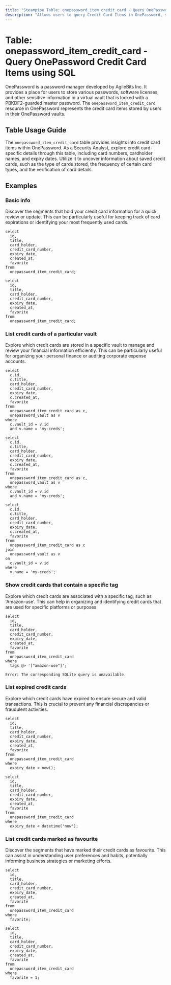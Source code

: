 ```yaml
---
title: "Steampipe Table: onepassword_item_credit_card - Query OnePassword Credit Card Items using SQL"
description: "Allows users to query Credit Card Items in OnePassword, specifically the card details, providing insights into saved credit card information and their attributes."
---
```


# Table: onepassword_item_credit_card - Query OnePassword Credit Card Items using SQL

OnePassword is a password manager developed by AgileBits Inc. It provides a place for users to store various passwords, software licenses, and other sensitive information in a virtual vault that is locked with a PBKDF2-guarded master password. The `onepassword_item_credit_card` resource in OnePassword represents the credit card items stored by users in their OnePassword vaults.

## Table Usage Guide

The `onepassword_item_credit_card` table provides insights into credit card items within OnePassword. As a Security Analyst, explore credit card-specific details through this table, including card numbers, cardholder names, and expiry dates. Utilize it to uncover information about saved credit cards, such as the type of cards stored, the frequency of certain card types, and the verification of card details.

## Examples

### Basic info
Discover the segments that hold your credit card information for a quick review or update. This can be particularly useful for keeping track of card expirations or identifying your most frequently used cards.

```sql+postgres
select
  id,
  title,
  card_holder,
  credit_card_number,
  expiry_date,
  created_at,
  favorite
from
  onepassword_item_credit_card;
```

```sql+sqlite
select
  id,
  title,
  card_holder,
  credit_card_number,
  expiry_date,
  created_at,
  favorite
from
  onepassword_item_credit_card;
```

### List credit cards of a particular vault
Explore which credit cards are stored in a specific vault to manage and review your financial information efficiently. This can be particularly useful for organizing your personal finance or auditing corporate expense accounts.

```sql+postgres
select
  c.id,
  c.title,
  card_holder,
  credit_card_number,
  expiry_date,
  c.created_at,
  favorite
from
  onepassword_item_credit_card as c,
  onepassword_vault as v
where
  c.vault_id = v.id
  and v.name = 'my-creds';
```

```sql+sqlite
select
  c.id,
  c.title,
  card_holder,
  credit_card_number,
  expiry_date,
  c.created_at,
  favorite
from
  onepassword_item_credit_card as c,
  onepassword_vault as v
where
  c.vault_id = v.id
  and v.name = 'my-creds';
```

```sql+sqlite
select
  c.id,
  c.title,
  card_holder,
  credit_card_number,
  expiry_date,
  c.created_at,
  favorite
from
  onepassword_item_credit_card as c
join
  onepassword_vault as v
on
  c.vault_id = v.id
where
  v.name = 'my-creds';
```

### Show credit cards that contain a specific tag
Explore which credit cards are associated with a specific tag, such as 'Amazon-use'. This can help in organizing and identifying credit cards that are used for specific platforms or purposes.

```sql+postgres
select
  id,
  title,
  card_holder,
  credit_card_number,
  expiry_date,
  created_at,
  favorite
from
  onepassword_item_credit_card
where
  tags @> '["amazon-use"]';
```

```sql+sqlite
Error: The corresponding SQLite query is unavailable.
```

### List expired credit cards
Explore which credit cards have expired to ensure secure and valid transactions. This is crucial to prevent any financial discrepancies or fraudulent activities.

```sql+postgres
select
  id,
  title,
  card_holder,
  credit_card_number,
  expiry_date,
  created_at,
  favorite
from
  onepassword_item_credit_card
where
  expiry_date < now();
```

```sql+sqlite
select
  id,
  title,
  card_holder,
  credit_card_number,
  expiry_date,
  created_at,
  favorite
from
  onepassword_item_credit_card
where
  expiry_date < datetime('now');
```

### List credit cards marked as favourite
Discover the segments that have marked their credit cards as favourite. This can assist in understanding user preferences and habits, potentially informing business strategies or marketing efforts.

```sql+postgres
select
  id,
  title,
  card_holder,
  credit_card_number,
  expiry_date,
  created_at,
  favorite
from
  onepassword_item_credit_card
where
  favorite;
```

```sql+sqlite
select
  id,
  title,
  card_holder,
  credit_card_number,
  expiry_date,
  created_at,
  favorite
from
  onepassword_item_credit_card
where
  favorite = 1;
```
